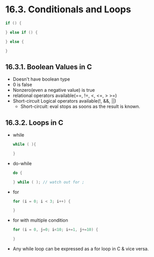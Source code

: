 # 16.3. Conditionals and Loops

```c
if () {

} else if () {

} else {

}
```

## 16.3.1. Boolean Values in C

- Doesn't have boolean type
- 0 is false
- Nonzero(even a negative value) is true
- relational operators available(==, !=, <, <=, > >=)
- Short-circuit Logical operators available(!, &&, ||)
  - Short-circuit: eval stops as soons as the result is known.

## 16.3.2. Loops in C

- while

    ```c
    while ( ){

    }
    ```

- do-while

    ``` c
    do {

    } while ( ); // watch out for ;
    ```

- for

    ```c
    for (i = 0; i < 3; i++) {

    }
    ```

- for with multiple condition

    ```c
    for (i = 0, j=0; i<10; i+=1, j+=10) {

    }

    ```

- Any while loop can be expressed as a for loop in C & vice versa.


